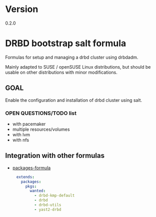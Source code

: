 # Version
0.2.0

# DRBD bootstrap salt formula

Formulas for setup and managing a drbd cluster using drbdadm.

Mainly adapted to SUSE / openSUSE Linux distributions, but should be
usable on other distributions with minor modifications.

## GOAL

Enable the configuration and installation of drbd cluster using salt.

### OPEN QUESTIONS/TODO list

 * with pacemaker
 * multiple resources/volumes
 * with lvm
 * with nfs

## Integration with other formulas

* [packages-formula](https://github.com/saltstack-formulas/packages-formula>)

``` yaml
     extends:
       packages:
         pkgs:
           wanted:
             - drbd-kmp-default
             - drbd
             - drbd-utils
             - yast2-drbd
```

